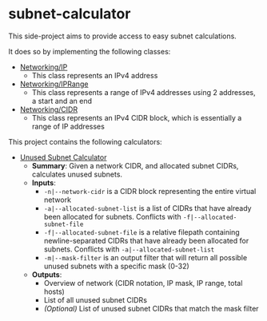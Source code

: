 # subnet-calculator
This side-project aims to provide access to easy subnet calculations.

It does so by implementing the following classes:
- [Networking/IP](networking/IP.py)
  - This class represents an IPv4 address
- [Networking/IPRange](networking/IPRange.py)
  - This class represents a range of IPv4 addresses using 2 addresses, a start and an end
- [Networking/CIDR](networking/CIDR.py)
  - This class represents an IPv4 CIDR block, which is essentially a range of IP addresses

This project contains the following calculators:
- [Unused Subnet Calculator](unused_subnet_calculator.py)
  - <b>Summary</b>: Given a network CIDR, and allocated subnet CIDRs, calculates unused subnets.
  - <b>Inputs</b>:
    - `-n|--network-cidr` is a CIDR block representing the entire virtual network
    - `-a|--allocated-subnet-list` is a list of CIDRs that have already been allocated for subnets. Conflicts with `-f|--allocated-subnet-file`
    - `-f|--allocated-subnet-file` is a relative filepath containing newline-separated CIDRs that have already been allocated for subnets. Conflicts with `-a|--allocated-subnet-list`
    - `-m|--mask-filter` is an output filter that will return all possible unused subnets with a specific mask (0-32)
  - <b>Outputs</b>:
    - Overview of network (CIDR notation, IP mask, IP range, total hosts)
    - List of all unused subnet CIDRs
    - *(Optional)* List of unused subnet CIDRs that match the mask filter
